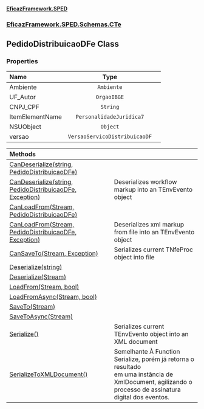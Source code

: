 #### [EficazFramework.SPED](EficazFrameworkSPED.md 'EficazFramework SPED')
### [EficazFramework.SPED.Schemas.CTe](EficazFramework.SPED.Schemas.CTe.md 'EficazFramework.SPED.Schemas.CTe')

## PedidoDistribuicaoDFe Class
### Properties

| Name | Type | |
| :--- | :---: | :--- |
| Ambiente | `Ambiente` |  |
| UF_Autor | `OrgaoIBGE` |  |
| CNPJ_CPF | `String` |  |
| ItemElementName | `PersonalidadeJuridica7` |  |
| NSUObject | `Object` |  |
| versao | `VersaoServicoDistribuicaoDF` |  |

| Methods | |
| :--- | :--- |
| [CanDeserialize(string, PedidoDistribuicaoDFe)](EficazFramework.SPED.Schemas.CTe/PedidoDistribuicaoDFe/CanDeserialize(string,PedidoDistribuicaoDFe).md 'EficazFramework.SPED.Schemas.CTe.PedidoDistribuicaoDFe.CanDeserialize(string, EficazFramework.SPED.Schemas.CTe.PedidoDistribuicaoDFe)') | |
| [CanDeserialize(string, PedidoDistribuicaoDFe, Exception)](EficazFramework.SPED.Schemas.CTe/PedidoDistribuicaoDFe/CanDeserialize(string,PedidoDistribuicaoDFe,Exception).md 'EficazFramework.SPED.Schemas.CTe.PedidoDistribuicaoDFe.CanDeserialize(string, EficazFramework.SPED.Schemas.CTe.PedidoDistribuicaoDFe, System.Exception)') | Deserializes workflow markup into an TEnvEvento object |
| [CanLoadFrom(Stream, PedidoDistribuicaoDFe)](EficazFramework.SPED.Schemas.CTe/PedidoDistribuicaoDFe/CanLoadFrom(Stream,PedidoDistribuicaoDFe).md 'EficazFramework.SPED.Schemas.CTe.PedidoDistribuicaoDFe.CanLoadFrom(System.IO.Stream, EficazFramework.SPED.Schemas.CTe.PedidoDistribuicaoDFe)') | |
| [CanLoadFrom(Stream, PedidoDistribuicaoDFe, Exception)](EficazFramework.SPED.Schemas.CTe/PedidoDistribuicaoDFe/CanLoadFrom(Stream,PedidoDistribuicaoDFe,Exception).md 'EficazFramework.SPED.Schemas.CTe.PedidoDistribuicaoDFe.CanLoadFrom(System.IO.Stream, EficazFramework.SPED.Schemas.CTe.PedidoDistribuicaoDFe, System.Exception)') | Deserializes xml markup from file into an TEnvEvento object |
| [CanSaveTo(Stream, Exception)](EficazFramework.SPED.Schemas.CTe/PedidoDistribuicaoDFe/CanSaveTo(Stream,Exception).md 'EficazFramework.SPED.Schemas.CTe.PedidoDistribuicaoDFe.CanSaveTo(System.IO.Stream, System.Exception)') | Serializes current TNfeProc object into file |
| [Deserialize(string)](EficazFramework.SPED.Schemas.CTe/PedidoDistribuicaoDFe/Deserialize(string).md 'EficazFramework.SPED.Schemas.CTe.PedidoDistribuicaoDFe.Deserialize(string)') | |
| [Deserialize(Stream)](EficazFramework.SPED.Schemas.CTe/PedidoDistribuicaoDFe/Deserialize(Stream).md 'EficazFramework.SPED.Schemas.CTe.PedidoDistribuicaoDFe.Deserialize(System.IO.Stream)') | |
| [LoadFrom(Stream, bool)](EficazFramework.SPED.Schemas.CTe/PedidoDistribuicaoDFe/LoadFrom(Stream,bool).md 'EficazFramework.SPED.Schemas.CTe.PedidoDistribuicaoDFe.LoadFrom(System.IO.Stream, bool)') | |
| [LoadFromAsync(Stream, bool)](EficazFramework.SPED.Schemas.CTe/PedidoDistribuicaoDFe/LoadFromAsync(Stream,bool).md 'EficazFramework.SPED.Schemas.CTe.PedidoDistribuicaoDFe.LoadFromAsync(System.IO.Stream, bool)') | |
| [SaveTo(Stream)](EficazFramework.SPED.Schemas.CTe/PedidoDistribuicaoDFe/SaveTo(Stream).md 'EficazFramework.SPED.Schemas.CTe.PedidoDistribuicaoDFe.SaveTo(System.IO.Stream)') | |
| [SaveToAsync(Stream)](EficazFramework.SPED.Schemas.CTe/PedidoDistribuicaoDFe/SaveToAsync(Stream).md 'EficazFramework.SPED.Schemas.CTe.PedidoDistribuicaoDFe.SaveToAsync(System.IO.Stream)') | |
| [Serialize()](EficazFramework.SPED.Schemas.CTe/PedidoDistribuicaoDFe/Serialize().md 'EficazFramework.SPED.Schemas.CTe.PedidoDistribuicaoDFe.Serialize()') | Serializes current TEnvEvento object into an XML document |
| [SerializeToXMLDocument()](EficazFramework.SPED.Schemas.CTe/PedidoDistribuicaoDFe/SerializeToXMLDocument().md 'EficazFramework.SPED.Schemas.CTe.PedidoDistribuicaoDFe.SerializeToXMLDocument()') | Semelhante À Function Serialize, porém já retorna o resultado<br/>em uma instância de XmlDocument, agilizando o processo de assinatura<br/>digital dos eventos. |
